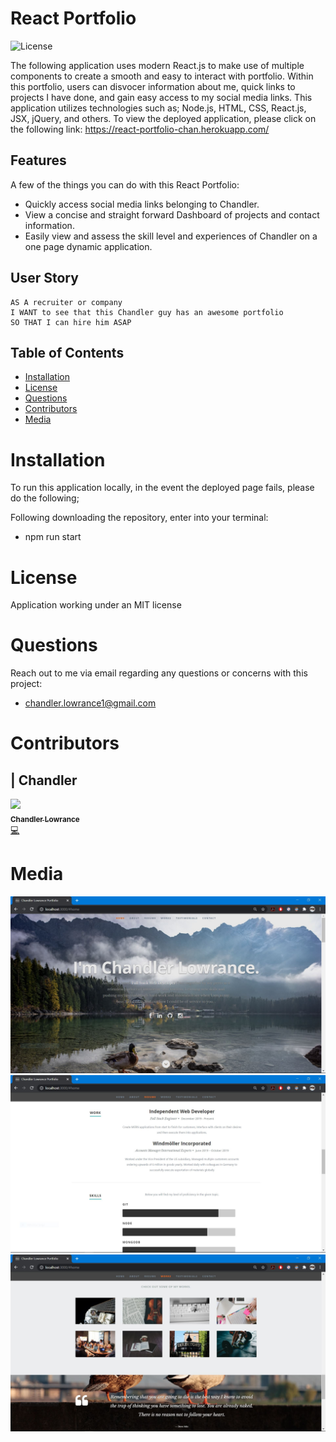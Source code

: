 # React Portfolio

![License](https://img.shields.io/badge/License-MIT-lightblue.svg)

The following application uses modern React.js to make use of multiple components to create a smooth and easy to interact with portfolio. Within this portfolio, users can disvocer information about me, quick links to projects I have done, and gain easy access to my social media links. This application utilizes technologies such as; Node.js, HTML, CSS, React.js, JSX, jQuery, and others. To view the deployed application, please click on the following link: https://react-portfolio-chan.herokuapp.com/

## Features

A few of the things you can do with this React Portfolio:

* Quickly access social media links belonging to Chandler.
* View a concise and straight forward Dashboard of projects and contact information.
* Easily view and assess the skill level and experiences of Chandler on a one page dynamic application.

## User Story

```
AS A recruiter or company
I WANT to see that this Chandler guy has an awesome portfolio
SO THAT I can hire him ASAP
```

## Table of Contents


* [Installation](#installation)
* [License](#license)
* [Questions](#questions)
* [Contributors](#contributors)
* [Media](#media)

# Installation

To run this application locally, in the event the deployed page fails, please do the following;

Following downloading the repository, enter into your terminal:
- npm run start

# License

Application working under an MIT license

# Questions

Reach out to me via email regarding any questions or concerns with this project:
- chandler.lowrance1@gmail.com


# Contributors

| Chandler
------------ 

[<img src="https://avatars0.githubusercontent.com/u/65209786?s=400&u=cb17a056cc6e4ab1216a4b19a6d190d5a6727651&v=4" width="100px;"/><br /><sub><b>Chandler Lowrance</b></sub>](https://github.com/Chandler8)<br />[💻](https://github.com/Chandler8?tab=repositories "Repositories")

# Media

![](public/images/ground1.JPG)
![](public/images/ground2.JPG)
![](public/images/ground3.JPG)
